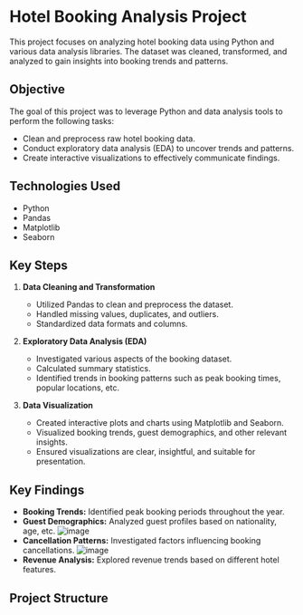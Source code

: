 # Hotel Booking Analysis Project

This project focuses on analyzing hotel booking data using Python and various data analysis libraries. The dataset was cleaned, transformed, and analyzed to gain insights into booking trends and patterns.

## Objective

The goal of this project was to leverage Python and data analysis tools to perform the following tasks:
- Clean and preprocess raw hotel booking data.
- Conduct exploratory data analysis (EDA) to uncover trends and patterns.
- Create interactive visualizations to effectively communicate findings.

## Technologies Used

- Python
- Pandas
- Matplotlib
- Seaborn

## Key Steps

1. **Data Cleaning and Transformation**
   - Utilized Pandas to clean and preprocess the dataset.
   - Handled missing values, duplicates, and outliers.
   - Standardized data formats and columns.

2. **Exploratory Data Analysis (EDA)**
   - Investigated various aspects of the booking dataset.
   - Calculated summary statistics.
   - Identified trends in booking patterns such as peak booking times, popular locations, etc.

3. **Data Visualization**
   - Created interactive plots and charts using Matplotlib and Seaborn.
   - Visualized booking trends, guest demographics, and other relevant insights.
   - Ensured visualizations are clear, insightful, and suitable for presentation.

## Key Findings

- **Booking Trends:** Identified peak booking periods throughout the year.
- **Guest Demographics:** Analyzed guest profiles based on nationality, age, etc.
   ![image](https://github.com/deepinmachine/hotel_booking_analysis/assets/131986205/ff9cf06f-fb8a-4d81-9b42-2cdfaa7bdaba)
- **Cancellation Patterns:** Investigated factors influencing booking cancellations.
  ![image](https://github.com/deepinmachine/hotel_booking_analysis/assets/131986205/f58802df-8f93-44fa-977a-b2160500b4bb)
- **Revenue Analysis:** Explored revenue trends based on different hotel features.

## Project Structure

